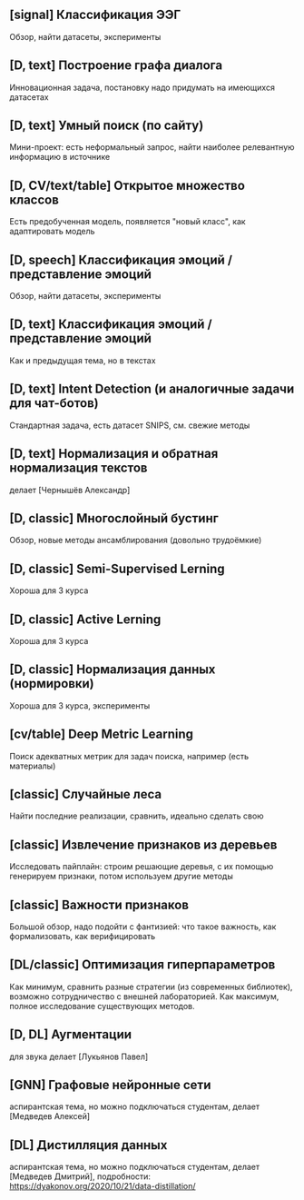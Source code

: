 
## [signal] Классификация ЭЭГ

Обзор, найти датасеты, эксперименты

## [D, text] Построение графа диалога

Инновационная задача, постановку надо придумать на имеющихся датасетах

## [D, text] Умный поиск (по сайту)

Мини-проект: есть неформальный запрос, найти наиболее релевантную информацию в источнике

## [D, CV/text/table] Открытое множество классов

Есть предобученная модель, появляется "новый класс", как адаптировать модель

## [D, speech] Классификация эмоций / представление эмоций

Обзор, найти датасеты, эксперименты

## [D, text] Классификация эмоций / представление эмоций

Как и предыдущая тема, но в текстах

## [D, text] Intent Detection (и аналогичные задачи для чат-ботов)

Стандартная задача, есть датасет SNIPS, см. свежие методы

## [D, text] Нормализация и обратная нормализация текстов

делает [Чернышёв Александр]

## [D, classic] Многослойный бустинг

Обзор, новые методы ансамблирования (довольно трудоёмкие)

## [D, classic] Semi-Supervised Lerning

Хороша для 3 курса

## [D, classic] Active Lerning

Хороша для 3 курса

## [D, classic] Нормализация данных (нормировки)

Хороша для 3 курса, эксперименты

## [cv/table] Deep Metric Learning

Поиск адекватных метрик для задач поиска, например (есть материалы)

## [classic] Случайные леса

Найти последние реализации, сравнить, идеально сделать свою

## [classic] Извлечение признаков из деревьев

Исследовать пайплайн: строим решающие деревья, с их помощью генерируем признаки, потом используем другие методы

## [classic] Важности признаков

Большой обзор, надо подойти с фантизией: что такое важность, как формализовать, как верифицировать

## [DL/classic] Оптимизация гиперпараметров

Как минимум, сравнить разные стратегии (из современных библиотек), возможно сотрудничество с внешней лабораторией. Как максимум, полное исследование существующих методов.

## [D, DL] Аугментации

для звука делает [Лукьянов Павел]


## [GNN] Графовые нейронные сети

аспирантская тема, но можно подключаться студентам, делает [Медведев Алексей]

## [DL] Дистилляция данных

аспирантская тема, но можно подключаться студентам, делает [Медведев Дмитрий], подробности:  https://dyakonov.org/2020/10/21/data-distillation/


